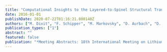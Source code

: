 ```yaml
---
title: "Computational Insights to the Layered-to-Spinel Structural Transformation in Ni-Rich Lithiated Transition Metals Oxide Materials (LiNixCoyMnzO2)"
date: 2016-01-01
publishDate: 2020-07-22T01:16:21.080140Z
authors: ["M. Dixit", "F. Schipper", "M. Markovsky", "D. Aurbach", "D. T. Major"]
publication_types: ["1"]
abstract: ""
featured: false
publication: "*Meeting Abstracts: 18th International Meeting on Lithium Batteries (June 19-24, 2016)*"
---
```


